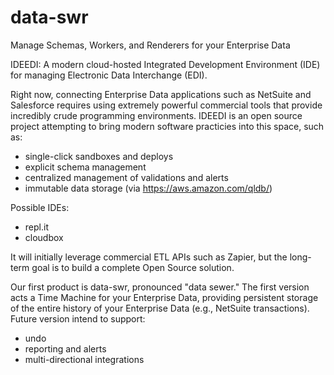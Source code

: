 # data-swr
Manage Schemas, Workers, and Renderers for your Enterprise Data

IDEEDI: A modern cloud-hosted Integrated Development Environment (IDE) for managing Electronic Data Interchange (EDI). 

Right now, connecting Enterprise Data applications such as NetSuite and Salesforce requires using extremely powerful commercial tools that provide incredibly crude programming environments.  IDEEDI is an open source project attempting to bring modern software practicies into this space, such as:
* single-click sandboxes and deploys
* explicit schema management
* centralized management of validations and alerts
* immutable data storage (via https://aws.amazon.com/qldb/)

Possible IDEs:
* repl.it
* cloudbox

It will initially leverage commercial ETL APIs such as Zapier, but the long-term goal is to build a complete Open Source solution.

Our first product is data-swr, pronounced "data sewer." The first version acts a Time Machine for your Enterprise Data, providing persistent storage of the entire history of your Enterprise Data (e.g., NetSuite transactions).  Future version intend to support:
* undo
* reporting and alerts
* multi-directional integrations 
